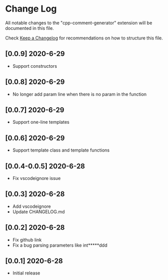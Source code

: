 # Change Log

All notable changes to the "cpp-comment-generator" extension will be documented in this file.

Check [Keep a Changelog](http://keepachangelog.com/) for recommendations on how to structure this file.

## [0.0.9] 2020-6-29
- Support constructors

## [0.0.8] 2020-6-29
- No longer add param line when there is no param in the function 

## [0.0.7] 2020-6-29
- Support one-line templates

## [0.0.6] 2020-6-29
- Support template class and template functions

## [0.0.4-0.0.5] 2020-6-28
- Fix vscodeignore issue

## [0.0.3] 2020-6-28
- Add vscodeignore
- Update CHANGELOG.md 

## [0.0.2] 2020-6-28

- Fix github link
- Fix a bug parsing parameters like int*****ddd

## [0.0.1] 2020-6-28
- Initial release
